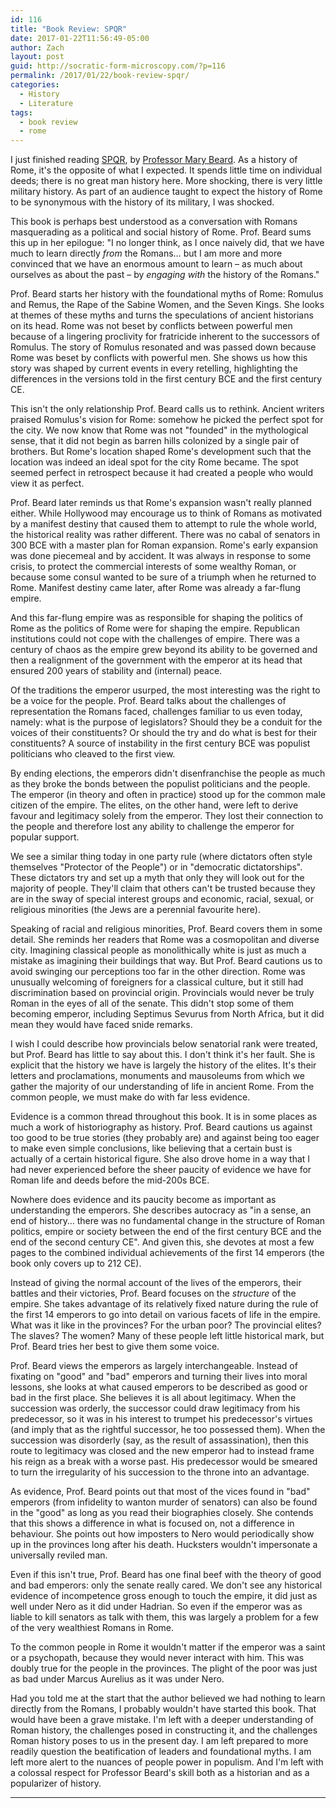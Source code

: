 ```yaml
---
id: 116
title: "Book Review: SPQR"
date: 2017-01-22T11:56:49-05:00
author: Zach
layout: post
guid: http://socratic-form-microscopy.com/?p=116
permalink: /2017/01/22/book-review-spqr/
categories:
  - History
  - Literature
tags:
  - book review
  - rome
---
```


I just finished reading <a href="http://books.wwnorton.com/books/978-1-63149-222-8/">SPQR</a>, by <a href="http://timesonline.typepad.com/dons_life/">Professor Mary Beard</a>. As a history of Rome, it's the opposite of what I expected. It spends little time on individual deeds; there is no great man history here. More shocking, there is very little military history. As part of an audience taught to expect the history of Rome to be synonymous with the history of its military, I was shocked.

This book is perhaps best understood as a conversation with Romans masquerading as a political and social history of Rome. Prof. Beard sums this up in her epilogue: "I no longer think, as I once naively did, that we have much to learn directly <em>from</em> the Romans… but I am more and more convinced that we have an enormous amount to learn – as much about ourselves as about the past – by <em>engaging with</em> the history of the Romans."

Prof. Beard starts her history with the foundational myths of Rome: Romulus and Remus, the Rape of the Sabine Women, and the Seven Kings. She looks at themes of these myths and turns the speculations of ancient historians on its head. Rome was not beset by conflicts between powerful men because of a lingering proclivity for fratricide inherent to the successors of Romulus. The story of Romulus resonated and was passed down because Rome was beset by conflicts with powerful men. She shows us how this story was shaped by current events in every retelling, highlighting the differences in the versions told in the first century BCE and the first century CE.

This isn't the only relationship Prof. Beard calls us to rethink. Ancient writers praised Romulus's vision for Rome: somehow he picked the perfect spot for the city. We now know that Rome was not "founded" in the mythological sense, that it did not begin as barren hills colonized by a single pair of brothers. But Rome's location shaped Rome's development such that the location was indeed an ideal spot for the city Rome became. The spot seemed perfect in retrospect because it had created a people who would view it as perfect.

Prof. Beard later reminds us that Rome's expansion wasn't really planned either. While Hollywood may encourage us to think of Romans as motivated by a manifest destiny that caused them to attempt to rule the whole world, the historical reality was rather different. There was no cabal of senators in 300 BCE with a master plan for Roman expansion. Rome's early expansion was done piecemeal and by accident. It was always in response to some crisis, to protect the commercial interests of some wealthy Roman, or because some consul wanted to be sure of a triumph when he returned to Rome. Manifest destiny came later, after Rome was already a far-flung empire.

And this far-flung empire was as responsible for shaping the politics of Rome as the politics of Rome were for shaping the empire. Republican institutions could not cope with the challenges of empire. There was a century of chaos as the empire grew beyond its ability to be governed and then a realignment of the government with the emperor at its head that ensured 200 years of stability and (internal) peace.

Of the traditions the emperor usurped, the most interesting was the right to be a voice for the people. Prof. Beard talks about the challenges of representation the Romans faced, challenges familiar to us even today, namely: what is the purpose of legislators? Should they be a conduit for the voices of their constituents? Or should the try and do what is best for their constituents? A source of instability in the first century BCE was populist politicians who cleaved to the first view.

By ending elections, the emperors didn't disenfranchise the people as much as they broke the bonds between the populist politicians and the people. The emperor (in theory and often in practice) stood up for the common male citizen of the empire. The elites, on the other hand, were left to derive favour and legitimacy solely from the emperor. They lost their connection to the people and therefore lost any ability to challenge the emperor for popular support.

We see a similar thing today in one party rule (where dictators often style themselves "Protector of the People") or in "democratic dictatorships". These dictators try and set up a myth that only they will look out for the majority of people. They'll claim that others can't be trusted because they are in the sway of special interest groups and economic, racial, sexual, or religious minorities (the Jews are a perennial favourite here).

Speaking of racial and religious minorities, Prof. Beard covers them in some detail. She reminds her readers that Rome was a cosmopolitan and diverse city. Imagining classical people as monolithically white is just as much a mistake as imagining their buildings that way. But Prof. Beard cautions us to avoid swinging our perceptions too far in the other direction. Rome was unusually welcoming of foreigners for a classical culture, but it still had discrimination based on provincial origin. Provincials would never be truly Roman in the eyes of all of the senate. This didn't stop some of them becoming emperor, including Septimus Sevurus from North Africa, but it did mean they would have faced snide remarks.

I wish I could describe how provincials below senatorial rank were treated, but Prof. Beard has little to say about this. I don't think it's her fault. She is explicit that the history we have is largely the history of the elites. It's their letters and proclamations, monuments and mausoleums from which we gather the majority of our understanding of life in ancient Rome. From the common people, we must make do with far less evidence.

Evidence is a common thread throughout this book. It is in some places as much a work of historiography as history. Prof. Beard cautions us against too good to be true stories (they probably are) and against being too eager to make even simple conclusions, like believing that a certain bust is actually of a certain historical figure. She also drove home in a way that I had never experienced before the sheer paucity of evidence we have for Roman life and deeds before the mid-200s BCE.

Nowhere does evidence and its paucity become as important as understanding the emperors. She describes autocracy as "in a sense, an end of history… there was no fundamental change in the structure of Roman politics, empire or society between the end of the first century BCE and the end of the second century CE". And given this, she devotes at most a few pages to the combined individual achievements of the first 14 emperors (the book only covers up to 212 CE).

Instead of giving the normal account of the lives of the emperors, their battles and their victories, Prof. Beard focuses on the <em>structure</em> of the empire. She takes advantage of its relatively fixed nature during the rule of the first 14 emperors to go into detail on various facets of life in the empire. What was it like in the provinces? For the urban poor? The provincial elites? The slaves? The women? Many of these people left little historical mark, but Prof. Beard tries her best to give them some voice.

Prof. Beard views the emperors as largely interchangeable. Instead of fixating on "good" and "bad" emperors and turning their lives into moral lessons, she looks at what caused emperors to be described as good or bad in the first place. She believes it is all about legitimacy. When the succession was orderly, the successor could draw legitimacy from his predecessor, so it was in his interest to trumpet his predecessor's virtues (and imply that as the rightful successor, he too possessed them). When the succession was disorderly (say, as the result of assassination), then this route to legitimacy was closed and the new emperor had to instead frame his reign as a break with a worse past. His predecessor would be smeared to turn the irregularity of his succession to the throne into an advantage.

As evidence, Prof. Beard points out that most of the vices found in "bad" emperors (from infidelity to wanton murder of senators) can also be found in the "good" as long as you read their biographies closely. She contends that this shows a difference in what is focused on, not a difference in behaviour. She points out how imposters to Nero would periodically show up in the provinces long after his death. Hucksters wouldn't impersonate a universally reviled man.

Even if this isn't true, Prof. Beard has one final beef with the theory of good and bad emperors: only the senate really cared. We don't see any historical evidence of incompetence gross enough to touch the empire, it did just as well under Nero as it did under Hadrian. So even if the emperor was as liable to kill senators as talk with them, this was largely a problem for a few of the very wealthiest Romans in Rome.

To the common people in Rome it wouldn't matter if the emperor was a saint or a psychopath, because they would never interact with him. This was doubly true for the people in the provinces. The plight of the poor was just as bad under Marcus Aurelius as it was under Nero.

Had you told me at the start that the author believed we had nothing to learn directly from the Romans, I probably wouldn't have started this book. That would have been a grave mistake. I'm left with a deeper understanding of Roman history, the challenges posed in constructing it, and the challenges Roman history poses to us in the present day. I am left prepared to more readily question the beatification of leaders and foundational myths. I am left more alert to the nuances of people power in populism. And I'm left with a colossal respect for Professor Beard's skill both as a historian and as a popularizer of history.

<hr class="post-end" />

